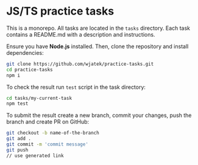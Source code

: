 # JS/TS practice tasks

This is a monorepo. All tasks are located in the `tasks` directory. Each task contains a README.md with a description and instructions.

Ensure you have **Node.js** installed. Then, clone the repository and install dependencies:

```sh
git clone https://github.com/wjatek/practice-tasks.git
cd practice-tasks
npm i
```

To check the result run `test` script in the task directory:

```sh
cd tasks/my-current-task
npm test
```

To submit the result create a new branch, commit your changes, push the branch and create PR on GitHub:

```sh
git checkout -b name-of-the-branch
git add .
git commit -m 'commit message'
git push
// use generated link
```